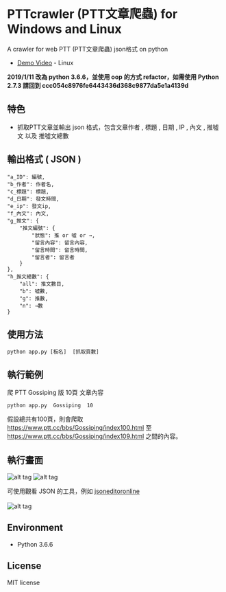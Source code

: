 # PTTcrawler (PTT文章爬蟲) for Windows and Linux
A crawler for web PTT  (PTT文章爬蟲)  json格式 on python
* [Demo Video](https://youtu.be/13l3ZGaH4Zo)  - Linux

<b> 2019/1/11 改為 python 3.6.6，並使用 oop 的方式 refactor，如需使用 Python 2.7.3 請回到 ccc054c8976fe6443436d368c9877da5e1a4139d </b>

## 特色
* 抓取PTT文章並輸出 json 格式，包含文章作者 , 標題 , 日期 , IP , 內文 , 推噓文 以及 推噓文總數

## 輸出格式 ( JSON )

    "a_ID": 編號,
    "b_作者": 作者名,
    "c_標題": 標題,
    "d_日期": 發文時間,
    "e_ip": 發文ip,
    "f_內文": 內文,
    "g_推文": {
        "推文編號": {
            "狀態": 推 or 噓 or →,
            "留言內容": 留言內容,
            "留言時間": 留言時間,
            "留言者": 留言者
        }
    },
    "h_推文總數": {
        "all": 推文數目,
        "b": 噓數,
        "g": 推數,
        "n": →數
    }
    
## 使用方法
```
python app.py [板名]  [抓取頁數]
```

## 執行範例
爬 PTT Gossiping 版 10頁 文章內容
```
python app.py  Gossiping  10
```
假設總共有100頁，則會爬取 <br>
https://www.ptt.cc/bbs/Gossiping/index100.html 至 https://www.ptt.cc/bbs/Gossiping/index109.html 之間的內容。

## 執行畫面 
![alt tag](http://i.imgur.com/M1mCln6.jpg)
![alt tag](http://i.imgur.com/n2bGJ3F.jpg)

可使用觀看 JSON 的工具，例如  [jsoneditoronline](http://www.jsoneditoronline.org/) <br><br>
![alt tag](http://i.imgur.com/XVr0dCz.jpg)
  
## Environment
* Python 3.6.6

## License
MIT license

